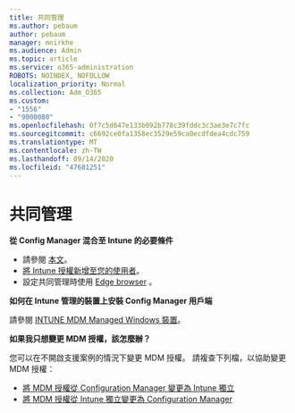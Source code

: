 ```yaml
---
title: 共同管理
ms.author: pebaum
author: pebaum
manager: mnirkhe
ms.audience: Admin
ms.topic: article
ms.service: o365-administration
ROBOTS: NOINDEX, NOFOLLOW
localization_priority: Normal
ms.collection: Adm_O365
ms.custom:
- "1556"
- "9000080"
ms.openlocfilehash: 0f7c5d647e133b092b778c39fddc3c3ae3e7c7fc
ms.sourcegitcommit: c6692ce0fa1358ec3529e59ca0ecdfdea4cdc759
ms.translationtype: MT
ms.contentlocale: zh-TW
ms.lasthandoff: 09/14/2020
ms.locfileid: "47681251"
---
```

# <a name="co-management"></a>共同管理

**從 Config Manager 混合至 Intune 的必要條件**

- 請參閱 [本文](https://docs.microsoft.com/configmgr/mdm/deploy-use/migrate-hybridmdm-to-intunesa)。
- [將 Intune 授權新增至您的使用者](https://docs.microsoft.com/intune/licenses-assign)。
- 設定共同管理時使用 [Edge browser](https://www.microsoft.com/windows/microsoft-edge) 。

**如何在 Intune 管理的裝置上安裝 Config Manager 用戶端**

請參閱 [INTUNE MDM Managed Windows 裝置](https://docs.microsoft.com/configmgr/core/clients/deploy/deploy-clients-to-windows-computers#bkmk_mdm)。

**如果我只想變更 MDM 授權，該怎麼辦？**

您可以在不開啟支援案例的情況下變更 MDM 授權。 請複查下列檔，以協助變更 MDM 授權：

- [將 MDM 授權從 Configuration Manager 變更為 Intune 獨立](https://docs.microsoft.com/configmgr/mdm/deploy-use/migrate-change-mdm-authority)
- [將 MDM 授權從 Intune 獨立變更為 Configuration Manager](https://docs.microsoft.com/configmgr/mdm/deploy-use/change-mdm-authority)
